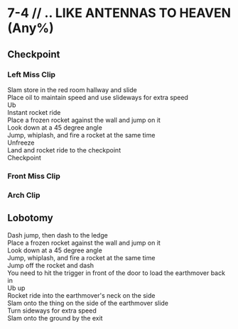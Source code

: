 # 7-4 // .. LIKE ANTENNAS TO HEAVEN (Any%)


## Checkpoint

### Left Miss Clip
Slam store in the red room hallway and slide <br/>
Place oil to maintain speed and use slideways for extra speed <br/>
Ub <br/>
Instant rocket ride <br/>
Place a frozen rocket against the wall and jump on it <br/>
Look down at a 45 degree angle <br/>
Jump, whiplash, and fire a rocket at the same time <br/>
Unfreeze <br/>
Land and rocket ride to the checkpoint <br/>
Checkpoint

### Front Miss Clip

### Arch Clip

## Lobotomy
Dash jump, then dash to the ledge <br/>
Place a frozen rocket against the wall and jump on it <br/>
Look down at a 45 degree angle <br/>
Jump, whiplash, and fire a rocket at the same time <br/>
Jump off the rocket and dash <br/>
You need to hit the trigger in front of the door to load the earthmover back in <br/>
Ub up <br/>
Rocket ride into the earthmover's neck on the side <br/>
Slam onto the thing on the side of the earthmover slide <br/>
Turn sideways for extra speed <br/>
Slam onto the ground by the exit